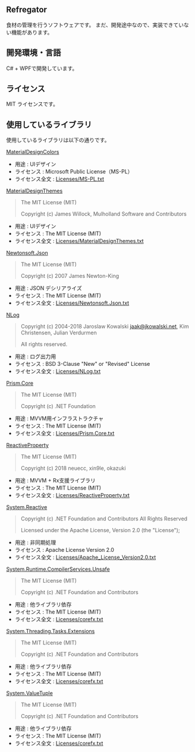## Refregator

食材の管理を行うソフトウェアです。
まだ、開発途中なので、実装できていない機能があります。

## 開発環境・言語
C# + WPFで開発しています。 

## ライセンス
MIT ライセンスです。

## 使用しているライブラリ
使用しているライブラリは以下の通りです。

[MaterialDesignColors](https://github.com/MaterialDesignInXAML/MaterialDesignInXamlToolkit)
* 用途 : UIデザイン
* ライセンス : Microsoft Public License（MS-PL）
* ライセンス全文 : [Licenses/MS-PL.txt](https://github.com/Pregum/Refregator/blob/master/Licenses/MS-PL.txt)

[MaterialDesignThemes](https://github.com/MaterialDesignInXAML/MaterialDesignInXamlToolkit)
> The MIT License (MIT)
> 
> Copyright (c) James Willock,  Mulholland Software and Contributors
* 用途 : UIデザイン
* ライセンス : The MIT License (MIT)
* ライセンス全文 : [Licenses/MaterialDesignThemes.txt](https://github.com/Pregum/Refregator/blob/master/Licenses/MaterialDesignThemes.txt)

[Newtonsoft.Json](https://www.newtonsoft.com/json)
> The MIT License (MIT)
> 
> Copyright (c) 2007 James Newton-King
* 用途 : JSON デシリアライズ
* ライセンス : The MIT License (MIT)
* ライセンス全文 : [Licenses/Newtonsoft.Json.txt](https://github.com/Pregum/Refregator/blob/master/Licenses/Newtonsoft.Json.txt)

[NLog](https://nlog-project.org/)
> Copyright (c) 2004-2018 Jaroslaw Kowalski <jaak@jkowalski.net>, Kim Christensen, Julian Verdurmen
> 
> All rights reserved.
* 用途 : ログ出力用
* ライセンス : BSD 3-Clause "New" or "Revised" License
* ライセンス全文 : [Licenses/NLog.txt](https://github.com/Pregum/Refregator/blob/master/Licenses/NLog.txt)

[Prism.Core](https://github.com/PrismLibrary/Prism)
> The MIT License (MIT)
> 
> Copyright (c) .NET Foundation
* 用途 : MVVM用インフラストラクチャ
* ライセンス : The MIT License (MIT)
* ライセンス全文 : [Licenses/Prism.Core.txt](https://github.com/Pregum/Refregator/blob/master/Licenses/Prism.Core.txt)

[ReactiveProperty](https://github.com/runceel/ReactiveProperty)
> The MIT License (MIT)
> 
> Copyright (c) 2018 neuecc, xin9le, okazuki
* 用途 : MVVM + Rx支援ライブラリ
* ライセンス : The MIT License (MIT)
* ライセンス全文 : [Licenses/ReactiveProperty.txt](https://github.com/Pregum/Refregator/blob/master/Licenses/ReactiveProperty.txt)

[System.Reactive](https://github.com/dotnet/reactive)
> Copyright (c) .NET Foundation and Contributors
> All Rights Reserved
> 
> Licensed under the Apache License, Version 2.0 (the "License"); 
* 用途 : 非同期処理
* ライセンス : Apache License Version 2.0 
* ライセンス全文 : [Licenses/Apache_License_Version2.0.txt](https://github.com/Pregum/Refregator/blob/master/Licenses/Apache_License_Version2.0.txt)

[System.Runtime.CompilerServices.Unsafe](https://www.microsoft.com/net)
> The MIT License (MIT)
> 
> Copyright (c) .NET Foundation and Contributors
* 用途 : 他ライブラリ依存
* ライセンス : The MIT License (MIT)
* ライセンス全文 : [Licenses/corefx.txt](https://github.com/Pregum/Refregator/blob/master/Licenses/corefx.txt)

[System.Threading.Tasks.Extensions](https://www.microsoft.com/net)
> The MIT License (MIT)
> 
> Copyright (c) .NET Foundation and Contributors
* 用途 : 他ライブラリ依存
* ライセンス : The MIT License (MIT)
* ライセンス全文 : [Licenses/corefx.txt](https://github.com/Pregum/Refregator/blob/master/Licenses/corefx.txt)

[System.ValueTuple](https://www.microsoft.com/net)
> The MIT License (MIT)
> 
> Copyright (c) .NET Foundation and Contributors
* 用途 : 他ライブラリ依存
* ライセンス : The MIT License (MIT)
* ライセンス全文 : [Licenses/corefx.txt](https://github.com/Pregum/Refregator/blob/master/Licenses/corefx.txt)





